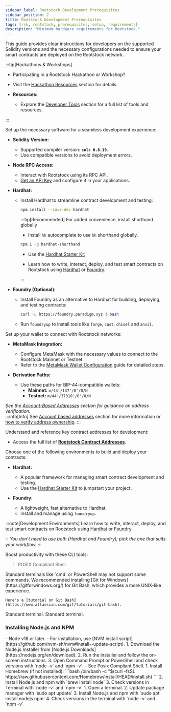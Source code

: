 ```yaml
---
sidebar_label: Rootstock Development Prerequisites
sidebar_position: 2
title: Rootstock Development Prerequisites
tags: [rsk, rootstock, prerequisites, setup, requirements]
description: "Minimum hardware requirements for Rootstock."
---
```


This guide provides clear instructions for developers on the supported Solidity versions and the necessary configurations needed to ensure your smart contracts are deployed on the Rootstock network. 
 
:::tip[Hackathons & Workshops]

- Participating in a Rootstock Hackathon or Workshop?
- Visit the [Hackathon Resources](/resources/hackathon/)  section for details.

- **Resources:**  
  - Explore the [Developer Tools](/dev-tools/) section for a full list of tools and resources.  

:::
<Steps>
 <Step title="Software Requirements:">
   

Set up the necessary software for a seamless development experience:  

- **Solidity Version:**  
  - Supported compiler version: **`solc 0.8.19`**.  
  - Use compatible versions to avoid deployment errors.  

- **Node RPC Access:**  
  - Interact with Rootstock using its RPC API.  
  - [Get an API Key](/developers/rpc-api/rootstock/setup/) and configure it in your applications.  

- **Hardhat:**  
  - Install Hardhat to streamline contract development and testing:  
    ```bash
    npm install --save-dev hardhat
    ```   
    :::tip[Recommended]
    For added convenience, install shorthand globally
    - Install `hh` autocomplete to use `hh` shorthand globally.
    ```bash
    npm i -g hardhat-shorthand
    ```

    - Use the [Hardhat Starter Kit](/developers/quickstart/hardhat)

    - Learn how to write, interact, deploy, and test smart contracts on Rootstock using [Hardhat](/developers/smart-contracts/hardhat) or [Foundry](/developers/smart-contracts/foundry/).

     :::

- **Foundry (Optional):**  
  - Install Foundry as an alternative to Hardhat for building, deploying, and testing contracts:  
    ```bash
    curl -L https://foundry.paradigm.xyz | bash
    ```  
  - Run `foundryup` to install tools like `forge`, `cast`, `chisel` and `anvil`.  
</Step>

<Step title="Wallet Configuration:">
   
Set up your wallet to connect with Rootstock networks:  

- **MetaMask Integration:**  
  - Configure MetaMask with the necessary values to connect to the Rootstock Mainnet or Testnet.  
  - Refer to the [MetaMask Wallet Configuration](/dev-tools/wallets/metamask/) guide for detailed steps.  

- **Derivation Paths:**  
  - Use these paths for BIP-44-compatible wallets:  
    - **Mainnet:** `m/44'/137'/0'/0/N`  
    - **Testnet:** `m/44'/37310'/0'/0/N`  

 *See the [Account-Based Addresses](#account-based-addresses) section for guidance on address verification.*  
:::info[Info]
See [Account based addresses](/concepts/account-based-addresses/) section for more information or [how to verify address ownership](/developers/smart-contracts/verify-address-ownership/).
:::

</Step>

<Step title="Contract Addresses">
 
Understand and reference key contract addresses for development:  
- Access the full list of **[Rootstock Contract Addresses](#contract-addresses)**.  

</Step>

<Step title="Development Environments:">
    
Choose one of the following environments to build and deploy your contracts:  

- **Hardhat:**  
  - A popular framework for managing smart contract development and testing.  
  - Use the [Hardhat Starter Kit](#hardhat-starter-kit) to jumpstart your project.  

- **Foundry:**  
  - A lightweight, fast alternative to Hardhat.   
  - Install and manage using `foundryup`.  

 
:::note[Development Environments]
Learn how to write, interact, deploy, and test smart contracts on Rootstock using [Hardhat](/developers/smart-contracts/hardhat) or [Foundry](/developers/smart-contracts/foundry/).

💡 *You don’t need to use both  (Hardhat and Foundry); pick the one that suits your workflow.* 
:::
</Step>

<Step title="Command Line Tools">

Boost productivity with these CLI tools:  

> POSIX Compliant Shell

<Tabs>
  <TabItem value="windows" label="Windows">
    Standard terminals like `cmd` or PowerShell may not support some commands. We recommended installing [Git for Windows](https://gitforwindows.org/) for Git Bash, which provides a more UNIX-like experience. 
    
    Here's a [tutorial on Git Bash](https://www.atlassian.com/git/tutorials/git-bash).
  </TabItem>
  <TabItem value="macos" label="MacOS">
    Standard terminal.
  </TabItem>
  <TabItem value="Linux" label="Linux">
    Standard terminal.
  </TabItem>
</Tabs>

### Installing Node.js and NPM

<Tabs>
  <TabItem value="nvm" label="NVM" default>
    - Node v18 or later. 
        - For installation, use [NVM install script](https://github.com/nvm-sh/nvm#install--update-script).
  </TabItem>
  <TabItem value="windows" label="Windows">
    1. Download the Node.js Installer from [Node.js Downloads](https://nodejs.org/en/download).
    2. Run the installer and follow the on-screen instructions.
    3. Open Command Prompt or PowerShell and check versions with `node -v` and `npm -v`. 
        - See Posix Compliant Shell.
  </TabItem>
  <TabItem value="macos" label="MacOS">
    1. Install Homebrew (if not installed):
        ```bash
        /bin/bash -c "$(curl -fsSL https://raw.githubusercontent.com/Homebrew/install/HEAD/install.sh)
        ``` 
    2. Install Node.js and npm with `brew install node` 
    3. Check versions in Terminal with `node -v` and `npm -v`
  </TabItem>
  <TabItem value="linux" label="Linux">
      1. Open a terminal.
      2. Update package manager with `sudo apt update`
      3. Install Node.js and npm with `sudo apt install nodejs npm`
      4. Check versions in the terminal with `node -v` and `npm -v`
  </TabItem>
</Tabs>
 
  </Step>
</Steps>

